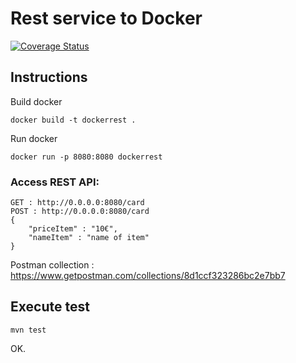 # Rest service to Docker

[![Coverage Status](https://coveralls.io/repos/github/jsanchezramos/RestDocker/badge.svg)](https://coveralls.io/github/jsanchezramos/RestDocker)

## Instructions

Build docker
```
docker build -t dockerrest .
```
Run docker
```
docker run -p 8080:8080 dockerrest
```
### Access REST API:
```
GET : http://0.0.0.0:8080/card
POST : http://0.0.0.0:8080/card
{
	"priceItem" : "10€",
	"nameItem" : "name of item"
}
```
Postman collection : https://www.getpostman.com/collections/8d1ccf323286bc2e7bb7
## Execute test
```
mvn test
```

OK.
